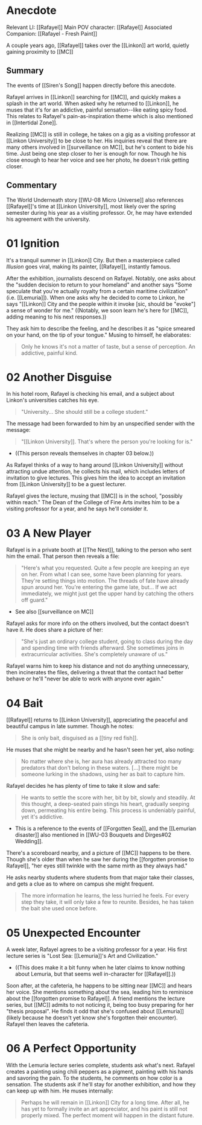 # Anecdote
Relevant LI: [[Rafayel]]
Main POV character: [[Rafayel]]
Associated Companion: [[Rafayel - Fresh Paint]]

A couple years ago, [[Rafayel]] takes over the [[Linkon]] art world, quietly gaining proximity to [[MC]]

## Summary
The events of [[Siren's Song]] happen directly before this anecdote.

Rafayel arrives in [[Linkon]] searching for [[MC]], and quickly makes a splash in the art world. When asked why he returned to [[Linkon]], he muses that it's for an addictive, painful sensation--like eating spicy food. This relates to Rafayel's pain-as-inspiration theme which is also mentioned in [[Intertidal Zone]].

Realizing [[MC]] is still in college, he takes on a gig as a visiting professor at [[Linkon University]] to be close to her. His inquiries reveal that there are many others involved in [[surveillance on MC]], but he's content to bide his time. Just being one step closer to her is enough for now. Though he his close enough to hear her voice and see her photo, he doesn't risk getting closer.

## Commentary
The World Underneath story [[WU-08 Micro Universe]] also references [[Rafayel]]'s time at [[Linkon University]], most likely over the spring semester during his year as a visiting professor. Or, he may have extended his agreement with the university.

# 01 Ignition
It's a tranquil summer in [[Linkon]] City. But then a masterpiece called *Illusion* goes viral, making its painter, [[Rafayel]], instantly famous.

After the exhibition, journalists descend on Rafayel. Notably, one asks about the "sudden decision to return to your homeland" and another says "Some speculate that you're actually royalty from a certain maritime civilization" (i.e. [[Lemuria]]). When one asks why he decided to come to Linkon, he says "[[Linkon]] City and the people within it invoke [sic, should be "evoke"] a sense of wonder for me." ((Notably, we soon learn he's here for [[MC]], adding meaning to his next responses.))

They ask him to describe the feeling, and he describes it as "spice smeared on your hand, on the tip of your tongue." Musing to himself, he elaborates:
> Only he knows it's not a matter of taste, but a sense of perception.
> An addictive, painful kind.

# 02 Another Disguise
In his hotel room, Rafayel is checking his email, and a subject about Linkon's universities catches his eye.
> "University... She should still be a college student."

The message had been forwarded to him by an unspecified sender with the message:
> "[[Linkon University]]. That's where the person you're looking for is."
* ((This person reveals themselves in chapter 03 below.))

As Rafayel thinks of a way to hang around [[Linkon University]] without attracting undue attention, he collects his mail, which includes letters of invitation to give lectures. This gives him the idea to accept an invitation from [[Linkon University]] to be a guest lecturer.

Rafayel gives the lecture, musing that [[MC]] is in the school, "possibly within reach." The Dean of the College of Fine Arts invites him to be a visiting professor for a year, and he says he'll consider it.

# 03 A New Player
Rafayel is in a private booth at [[The Nest]], talking to the person who sent him the email. That person then reveals a file:
> "Here's what you requested. Quite a few people are keeping an eye on her. From what I can see, some have been planning for years. They're setting things into motion. The threads of fate have already spun around her. You're entering the game late, but... If we act immediately, we might just get the upper hand by catching the others off guard."
* See also [[surveillance on MC]]

Rafayel asks for more info on the others involved, but the contact doesn't have it. He does share a picture of her:
> "She's just an ordinary college student, going to class during the day and spending time with friends afterward. She sometimes joins in extracurricular activities. She's completely unaware of us."

Rafayel warns him to keep his distance and not do anything unnecessary, then incinerates the files, delivering a threat that the contact had better behave or he'll "never be able to work with anyone ever again."

# 04 Bait
[[Rafayel]] returns to [[Linkon University]], appreciating the peaceful and beautiful campus in late summer. Though he notes:
> She is only bait, disguised as a [[tiny red fish]].

He muses that she might be nearby and he hasn't seen her yet, also noting:
> No matter where she is, her aura has already attracted too many predators that don't belong in these waters. [...] there might be someone lurking in the shadows, using her as bait to capture him.

Rafayel decides he has plenty of time to take it slow and safe:
> He wants to settle the score with her, bit by bit, slowly and steadily.
> At this thought, a deep-seated pain stings his heart, gradually seeping down, permeating his entire being. This process is undeniably painful, yet it's addictive.
* This is a reference to the events of [[Forgotten Sea]], and the [[Lemurian disaster]] also mentioned in [[WU-03 Bouquets and Dirges#02 Wedding]].

There's a scoreboard nearby, and a picture of [[MC]] happens to be there. Though she's older than when he saw her during the [[forgotten promise to Rafayel]], "her eyes still twinkle with the same mirth as they always had."

He asks nearby students where students from that major take their classes, and gets a clue as to where on campus she might frequent.
> The more information he learns, the less hurried he feels.
> For every step they take, it will only take a few to reunite.
> Besides, he has taken the bait she used once before.

# 05 Unexpected Encounter
A week later, Rafayel agrees to be a visiting professor for a year. His first lecture series is "Lost Sea: [[Lemuria]]'s Art and Civilization."
* ((This does make it a bit funny when he later claims to know nothing about Lemuria, but that seems well in-character for [[Rafayel]].))

Soon after, at the cafeteria, he happens to be sitting near [[MC]] and hears her voice. She mentions something about the sea, leading him to reminisce about the [[forgotten promise to Rafayel]]. A friend mentions the lecture series, but [[MC]] admits to not noticing it, being too busy preparing for her "thesis proposal". He finds it odd that she's confused about [[Lemuria]] (likely because he doesn't yet know she's forgotten their encounter). Rafayel then leaves the cafeteria.

# 06 A Perfect Opportunity
With the Lemuria lecture series complete, students ask what's next. Rafayel creates a painting using chili peppers as a pigment, painting with his hands and savoring the pain. To the students, he comments on how color is a sensation. The students ask if he'll stay for another exhibition, and how they can keep up with him. He muses internally:
> Perhaps he will remain in [[Linkon]] City for a long time.
> After all, he has yet to formally invite an art appreciator, and his paint is still not properly mixed.
> The perfect moment will happen in the distant future.